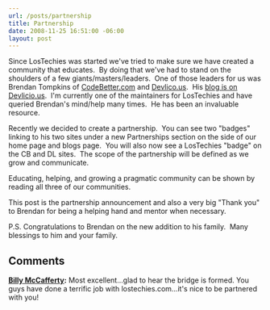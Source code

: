 ```yaml
---
url: /posts/partnership
title: Partnership
date: 2008-11-25 16:51:00 -06:00
layout: post
---
```


Since LosTechies was started we've tried to make sure we have created a community that educates.  By doing that we've had to stand on the shoulders of a few giants/masters/leaders.  One of those leaders for us was Brendan Tompkins of [CodeBetter.com](http://www.codebetter.com) and [Devlico.us](http://www.devlicio.us).  His [blog is on Devlicio.us](http://devlicio.us/blogs/brendantompkins/default.aspx).  I'm currently one of the maintainers for LosTechies and have queried Brendan's mind/help many times.  He has been an invaluable resource.

Recently we decided to create a partnership.  You can see two "badges" linking to his two sites under a new Partnerships section on the side of our home page and blogs page.  You will also now see a LosTechies "badge" on the CB and DL sites.  The scope of the partnership will be defined as we grow and communicate.

Educating, helping, and growing a pragmatic community can be shown by reading all three of our communities.

This post is the partnership announcement and also a very big "Thank you" to Brendan for being a helping hand and mentor when necessary.

P.S. Congratulations to Brendan on the new addition to his family.  Many blessings to him and your family.

## Comments

**[Billy McCafferty](#305 "2008-11-26 16:33:04"):** Most excellent...glad to hear the bridge is formed. You guys have done a terrific job with lostechies.com...it's nice to be partnered with you!
